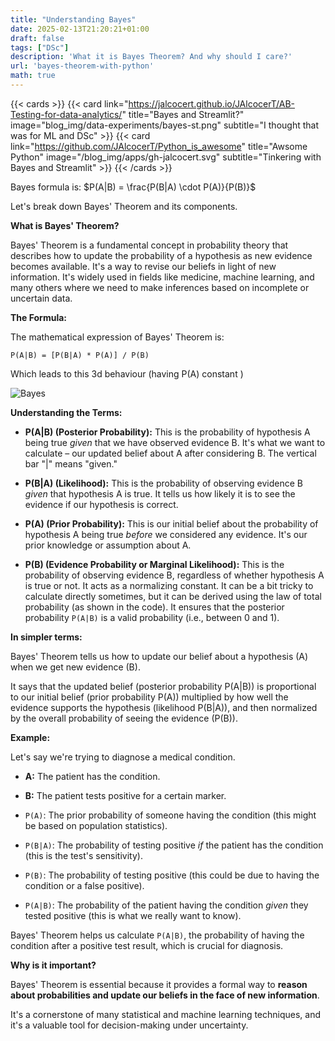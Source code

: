 ```yaml
---
title: "Understanding Bayes"
date: 2025-02-13T21:20:21+01:00
draft: false
tags: ["DSc"]
description: 'What it is Bayes Theorem? And why should I care?'
url: 'bayes-theorem-with-python'
math: true
---
```


<!-- 
![French Amortiz Example](/blog_img/data-experiments/bayes-st.png)  
-->

{{< cards >}}
  {{< card link="https://jalcocert.github.io/JAlcocerT/AB-Testing-for-data-analytics/" title="Bayes and Streamlit?" image="blog_img/data-experiments/bayes-st.png" subtitle="I thought that was for ML and DSc" >}}
  {{< card link="https://github.com/JAlcocerT/Python_is_awesome" title="Awsome Python" image="/blog_img/apps/gh-jalcocert.svg" subtitle="Tinkering with Bayes and Streamlit" >}}
{{< /cards >}}


Bayes formula is: $P(A|B) = \frac{P(B|A) \cdot P(A)}{P(B)}$

Let's break down Bayes' Theorem and its components.

**What is Bayes' Theorem?**

Bayes' Theorem is a fundamental concept in probability theory that describes how to update the probability of a hypothesis as new evidence becomes available.  It's a way to revise our beliefs in light of new information.  It's widely used in fields like medicine, machine learning, and many others where we need to make inferences based on incomplete or uncertain data.

**The Formula:**

The mathematical expression of Bayes' Theorem is:

```
P(A|B) = [P(B|A) * P(A)] / P(B)
```

Which leads to this 3d behaviour (having P(A) constant )

![Bayes](/blog_img/data-experiments/bayes3d.png)


**Understanding the Terms:**

* **P(A|B) (Posterior Probability):** This is the probability of hypothesis A being true *given* that we have observed evidence B.  It's what we want to calculate – our updated belief about A after considering B.  The vertical bar "|" means "given."

* **P(B|A) (Likelihood):** This is the probability of observing evidence B *given* that hypothesis A is true.  It tells us how likely it is to see the evidence if our hypothesis is correct.

* **P(A) (Prior Probability):** This is our initial belief about the probability of hypothesis A being true *before* we considered any evidence.  It's our prior knowledge or assumption about A.

* **P(B) (Evidence Probability or Marginal Likelihood):** This is the probability of observing evidence B, regardless of whether hypothesis A is true or not. It acts as a normalizing constant.  It can be a bit tricky to calculate directly sometimes, but it can be derived using the law of total probability (as shown in the code).  It ensures that the posterior probability `P(A|B)` is a valid probability (i.e., between 0 and 1).

**In simpler terms:**

Bayes' Theorem tells us how to update our belief about a hypothesis (A) when we get new evidence (B).  

It says that the updated belief (posterior probability P(A|B)) is proportional to our initial belief (prior probability P(A)) multiplied by how well the evidence supports the hypothesis (likelihood P(B|A)), and then normalized by the overall probability of seeing the evidence (P(B)).

**Example:**

Let's say we're trying to diagnose a medical condition.

* **A:** The patient has the condition.
* **B:** The patient tests positive for a certain marker.

* `P(A)`: The prior probability of someone having the condition (this might be based on population statistics).
* `P(B|A)`: The probability of testing positive *if* the patient has the condition (this is the test's sensitivity).
* `P(B)`: The probability of testing positive (this could be due to having the condition or a false positive).
* `P(A|B)`: The probability of the patient having the condition *given* they tested positive (this is what we really want to know).

Bayes' Theorem helps us calculate `P(A|B)`, the probability of having the condition after a positive test result, which is crucial for diagnosis.

**Why is it important?**

Bayes' Theorem is essential because it provides a formal way to **reason about probabilities and update our beliefs in the face of new information**.

It's a cornerstone of many statistical and machine learning techniques, and it's a valuable tool for decision-making under uncertainty.